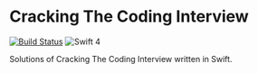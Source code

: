 # Cracking The Coding Interview

[![Build Status](https://travis-ci.org/ikhsan/ctci-swift.svg?branch=master)](https://travis-ci.org/ikhsan/ctci-swift)
![Swift 4](https://img.shields.io/badge/Swift-4.0-orange.svg)

Solutions of Cracking The Coding Interview written in Swift.
